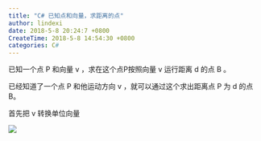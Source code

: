 ```yaml
---
title: "C# 已知点和向量，求距离的点"
author: lindexi
date: 2018-5-8 20:24:7 +0800
CreateTime: 2018-5-8 14:54:30 +0800
categories: C#
---
```


已知一个点 P 和向量 v ，求在这个点P按照向量 v 运行距离 d 的点 B 。

<!--more-->


<!-- csdn -->

已经知道了一个点 P 和他运动方向 v ，就可以通过这个求出距离点 P 为 d 的点 B。

首先把 v 转换单位向量



![](http://7xqpl8.com1.z0.glb.clouddn.com/lindexi%2F2018581454142946.jpg)

